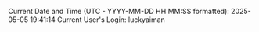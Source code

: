Current Date and Time (UTC - YYYY-MM-DD HH:MM:SS formatted): 2025-05-05 19:41:14
Current User's Login: luckyaiman
